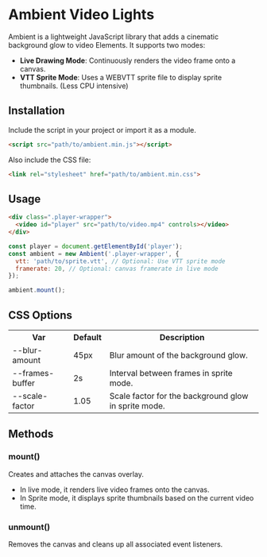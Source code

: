 # Ambient Video Lights

Ambient is a lightweight JavaScript library that adds a cinematic background glow to video Elements. It supports two modes:

- **Live Drawing Mode**: Continuously renders the video frame onto a canvas.
- **VTT Sprite Mode**: Uses a WEBVTT sprite file to display sprite thumbnails. (Less CPU intensive)

## Installation

Include the script in your project or import it as a module.

```html
<script src="path/to/ambient.min.js"></script>
```

Also include the CSS file:
```html
<link rel="stylesheet" href="path/to/ambient.min.css">
```

## Usage

```html
<div class=".player-wrapper">
  <video id="player" src="path/to/video.mp4" controls></video>
</div>
```

```javascript
const player = document.getElementById('player');
const ambient = new Ambient('.player-wrapper', {
  vtt: 'path/to/sprite.vtt', // Optional: Use VTT sprite mode
  framerate: 20, // Optional: canvas framerate in live mode
});

ambient.mount(); 
```

## CSS Options

<table>
  <tr>
    <th>Var</th>
    <th>Default</th>
    <th>Description</th>
  </tr>
  <tr>
    <td>--blur-amount</td>
    <td>45px</td>
    <td>Blur amount of the background glow.</td>
  </tr>
  <tr>
    <td>--frames-buffer</td>
    <td>2s</td>
    <td>Interval between frames in sprite mode.</td>
  </tr>
  <tr>
    <td>--scale-factor</td>
    <td>1.05</td>
    <td>Scale factor for the background glow in sprite mode.</td>
  </tr>
</table>


## Methods

### mount()
Creates and attaches the canvas overlay.
- In live mode, it renders live video frames onto the canvas.
- In Sprite mode, it displays sprite thumbnails based on the current video time.

### unmount()
Removes the canvas and cleans up all associated event listeners.